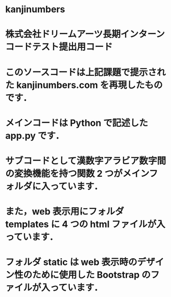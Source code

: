# kanjinumbers
#
# 株式会社ドリームアーツ長期インターンコードテスト提出用コード
#
# このソースコードは上記課題で提示された kanjinumbers.com を再現したものです．
#
# メインコードは Python で記述した app.py です．
# サブコードとして漢数字アラビア数字間の変換機能を持つ関数 2 つがメインフォルダに入っています．
# また，web  表示用にフォルダ templates に 4 つの html ファイルが入っています．
# フォルダ static は web 表示時のデザイン性のために使用した Bootstrap のファイルが入っています．

